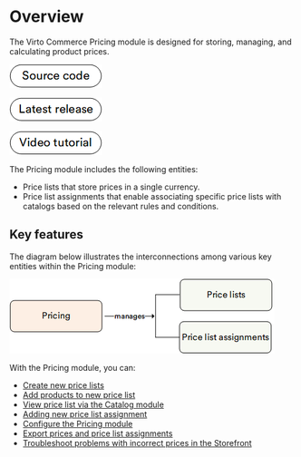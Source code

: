 # Overview

The Virto Commerce Pricing module is designed for storing, managing, and calculating product prices.

[![Source code](media/source_code.png)](https://github.com/VirtoCommerce/vc-module-pricing)

[![Download](media/latest_release.png)](https://github.com/VirtoCommerce/vc-module-pricing/releases)

[![video tutorial](media/video-tutorial-button.png)](https://youtu.be/IVGHRjw0hZ0?si=De1AQoAQRb5ECdaH)

The Pricing module includes the following entities:

* Price lists that store prices in a single currency.
* Price list assignments that enable associating specific price lists with catalogs based on the relevant rules and conditions.

## Key features 

The diagram below illustrates the interconnections among various key entities within the Pricing module:

![Pricing key entities](media/key-entities.png)

With the Pricing module, you can:

* [Create new price lists](creating-new-price-list.md)
* [Add products to new price list](adding-products-to-new-price-list.md)    
* [View price list via the Catalog module](viewing-price-list-in-catalog.md)
* [Adding new price list assignment](adding-new-assignment.md)
* [Configure the Pricing module](managing-pricing-module-settings.md)
* [Export prices and price list assignments](export-functionality.md)
* [Troubleshoot problems with incorrect prices in the Storefront](troubleshooting-guide.md)

